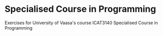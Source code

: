 # Specialised Course in Programming
Exercises for University of Vaasa's course ICAT3140 Specialised Course in Programming
